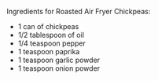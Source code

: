Ingredients for Roasted Air Fryer Chickpeas:
* 1 can of chickpeas
* 1/2 tablespoon of oil
* 1/4 teaspoon pepper
* 1 teaspoon paprika
* 1 teaspoon garlic powder
* 1 teaspoon onion powder 
